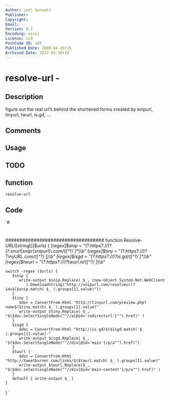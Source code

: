```yaml
---
Author: joel bennett
Publisher: 
Copyright: 
Email: 
Version: 0.1
Encoding: ascii
License: cc0
PoshCode ID: 187
Published Date: 2008-04-26t15
Archived Date: 2017-05-30t19
---
```


# resolve-url - 

## Description

figure out the real url’s behind the shortened forms created by snipurl, tinyurl, twurl, is.gd, ...

## Comments



## Usage



## TODO



## function

`resolve-url`

## Code

`#
 #
 ###################################
 function Resolve-URL([string[]]$urls) { 
    [regex]$snip  = "(?:https?://)?(?:snurl|snipr|snipurl)\.com/([^?/ ]*)\b"
    [regex]$tiny  = "(?:https?://)?TinyURL.com/([^?/ ]*)\b"
    [regex]$isgd  = "(?:https?://)?is.gd/([^?/ ]*)\b"
    [regex]$twurl = "(?:https?://)?twurl.nl/([^?/ ]*)\b"
 
    switch -regex ($urls) {
       $snip {
          write-output $snip.Replace( $_, (new-object System.Net.WebClient
             ).DownloadString("http://snipurl.com/resolveurl?id=$($snip.match( $_ ).groups[1].value)"))
       }
       $tiny {
          $doc = ConvertFrom-Html "http://tinyurl.com/preview.php?num=$($tiny.match( $_ ).groups[1].value)"
          write-output $tiny.Replace( $_, "$($doc.SelectSingleNode(""//a[@id='redirecturl']"").href)" )
       }
       $isgd {
          $doc = ConvertFrom-Html "http://is.gd/$($isgd.match( $_ ).groups[1].value)-"
          write-output $isgd.Replace( $_, "$($doc.SelectSingleNode(""//div[@id='main']/p/a"").href)") 
       }
       $twurl {
          $doc = ConvertFrom-Html "http://tweetburner.com/links/$($twurl.match( $_ ).groups[1].value)"
          write-output $twurl.Replace($_, "$($doc.selectsingleNode(""//div[@id='main-content']/p/a"").href)" )
       }
       default { write-output $_ }
    }
 }
`

